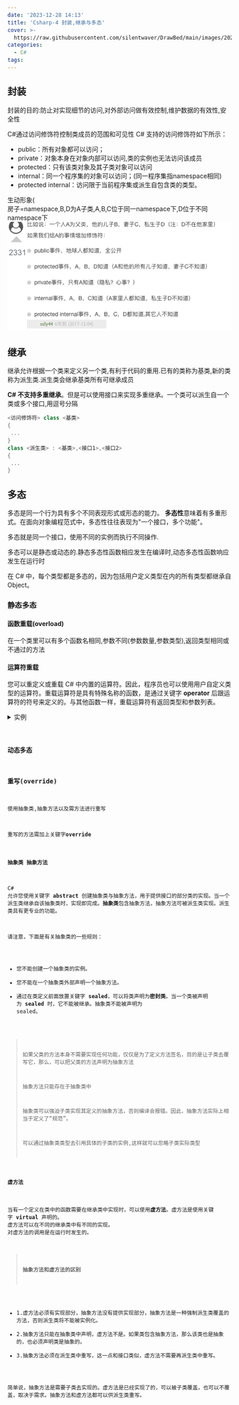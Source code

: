 ```yaml
---
date: '2023-12-28 14:13'
title: 'Csharp-4 封装,继承与多态'
cover: >-
  https://raw.githubusercontent.com/silentwaver/DrawBed/main/images/202312291916086.JPG
categories:
  - C#
tags:
---
```

## 封装
封装的目的:防止对实现细节的访问,对外部访问做有效控制,维护数据的有效性,安全性

C#通过访问修饰符控制类成员的范围和可见性
C# 支持的访问修饰符如下所示：
- public：所有对象都可以访问；
- private：对象本身在对象内部可以访问,类的实例也无法访问该成员
- protected：只有该类对象及其子类对象可以访问
- internal：同一个程序集的对象可以访问；(同一程序集指namespace相同)
- protected internal：访问限于当前程序集或派生自包含类的类型。

生动形象(  
房子=namespace,B,D为A子类,A,B,C位于同一namespace下,D位于不同namespace下
![](../../assets/Pasted%20image%2020231228145422.png)


## 继承
继承允许根据一个类来定义另一个类,有利于代码的重用.已有的类称为基类,新的类称为派生类.派生类会继承基类所有可继承成员

**C# 不支持多重继承**。但是可以使用接口来实现多重继承。一个类可以派生自一个类或多个接口,用逗号分隔
```C#
<访问修饰符> class <基类>
{
 ...
}
class <派生类> : <基类>,<接口1>,<接口2> 
{
 ...
}
```


## 多态
多态是同一个行为具有多个不同表现形式或形态的能力。
**多态性**意味着有多重形式。在面向对象编程范式中，多态性往往表现为"一个接口，多个功能"。

多态就是同一个接口，使用不同的实例而执行不同操作.

多态可以是静态或动态的.静态多态性函数相应发生在编译时,动态多态性函数响应发生在运行时

在 C# 中，每个类型都是多态的，因为包括用户定义类型在内的所有类型都继承自 Object。

### 静态多态
#### 函数重载(overload)
在一个类里可以有多个函数名相同,参数不同(参数数量,参数类型),返回类型相同或不通过的方法

#### 运算符重载
您可以重定义或重载 C# 中内置的运算符。因此，程序员也可以使用用户自定义类型的运算符。重载运算符是具有特殊名称的函数，是通过关键字 **operator** 后跟运算符的符号来定义的。与其他函数一样，重载运算符有返回类型和参数列表。

<details>
<summary>实例</summary>
	 <pre><code>
	 using System;
	 namespace OperatorOvlApplication {
	 class Box {
	      private double length;      // 长度
	      private double breadth;     // 宽度
	      private double height;      // 高度
	      
	      public double getVolume()  {
	         return length * breadth * height;
	      }
	      public void setLength( double len )
	      {
	         length = len;
	      }
	
	      public void setBreadth( double bre )
	      {
	         breadth = bre;
	      }
	
	      public void setHeight( double hei )
	      {
	         height = hei;
	      }
	      // 重载 + 运算符来把两个 Box 对象相加
	      public static Box operator+ (Box b, Box c)
	      {
	         Box box = new Box();
	         box.length = b.length + c.length;
	         box.breadth = b.breadth + c.breadth;
	         box.height = b.height + c.height;
	         return box;
		      }
	
	   }
	
	   class Tester
	   {
	      static void Main(string[] args)
	      {
	         Box Box1 = new Box();         // 声明 Box1，类型为 Box
	         Box Box2 = new Box();         // 声明 Box2，类型为 Box
	         Box Box3 = new Box();         // 声明 Box3，类型为 Box
	         double volume = 0.0;          // 体积
	
	         // Box1 详述
	         Box1.setLength(6.0);
	         Box1.setBreadth(7.0);
	         Box1.setHeight(5.0);
	
	         // Box2 详述
	         Box2.setLength(12.0);
	         Box2.setBreadth(13.0);
	         Box2.setHeight(10.0);
	
	         // Box1 的体积
	         volume = Box1.getVolume();
	         Console.WriteLine("Box1 的体积： {0}", volume);
	
	         // Box2 的体积
	         volume = Box2.getVolume();
	         Console.WriteLine("Box2 的体积： {0}", volume);
	
	         // 把两个对象相加
	         Box3 = Box1 + Box2;
	
	         // Box3 的体积
	         volume = Box3.getVolume();
	         Console.WriteLine("Box3 的体积： {0}", volume);
	         Console.ReadKey();
	      }
	   }
	}
	 </code></pre>

</details>

### 动态多态

### 重写(override)

使用抽象类,抽象方法以及需方法进行重写

重写的方法需加上关键字**override**

#### 抽象类 抽象方法
C# 允许您使用关键字 **abstract** 创建抽象类与抽象方法，用于提供接口的部分类的实现。当一个派生类继承自该抽象类时，实现即完成。**抽象类**包含抽象方法，抽象方法可被派生类实现。派生类具有更专业的功能。

请注意，下面是有关抽象类的一些规则：

- 您不能创建一个抽象类的实例。
- 您不能在一个抽象类外部声明一个抽象方法。
- 通过在类定义前面放置关键字 **sealed**，可以将类声明为**密封类**。当一个类被声明为 **sealed** 时，它不能被继承。抽象类不能被声明为 sealed。

> 如果父类的方法本身不需要实现任何功能，仅仅是为了定义方法签名，目的是让子类去覆写它，那么，可以把父类的方法声明为抽象方法
> 
> 抽象方法只能存在于抽象类中
> 
> 抽象类可以强迫子类实现其定义的抽象方法，否则编译会报错。因此，抽象方法实际上相当于定义了“规范”。
> 
> 可以通过抽象类类型去引用具体的子类的实例,这样就可以忽略子类实际类型

#### 虚方法
当有一个定义在类中的函数需要在继承类中实现时，可以使用**虚方法**。虚方法是使用关键字 **virtual** 声明的。
虚方法可以在不同的继承类中有不同的实现。
对虚方法的调用是在运行时发生的。


> **抽象方法和虚方法的区别**
- 1.虚方法必须有实现部分，抽象方法没有提供实现部分，抽象方法是一种强制派生类覆盖的方法，否则派生类将不能被实例化。
- 2.抽象方法只能在抽象类中声明，虚方法不是。如果类包含抽象方法，那么该类也是抽象的，也必须声明类是抽象的。
- 3.抽象方法必须在派生类中重写，这一点和接口类似，虚方法不需要再派生类中重写。

简单说，抽象方法是需要子类去实现的。虚方法是已经实现了的，可以被子类覆盖，也可以不覆盖，取决于需求。抽象方法和虚方法都可以供派生类重写。
